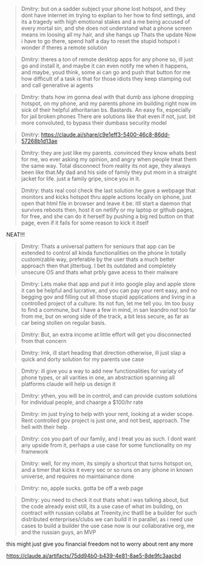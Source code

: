 > Dmitry:
but
on a sadder subject
your phone lost hotspot, and they dont have internet
im trying to explian to her how to find settings, and its a tragedy with high emotional stakes and a me being accused of every mortal sin, and she does not understand what a phone screen means
im loosing all my hair, and she hangs up
Thats the update
Now i have to go there, spend half a day
to reset the stupid hotspot
i wonder if theres a remote solution

> Dmitry:
theres a ton of remote desktop apps for any phone
so, ill just go and install it, and maybe it can even notify me when it happens, and maybe, youd think, some ai can go and push that button for me
how difficult of a task is that for those idiots they keep stamping out and call generative ai agents

> Dmitry:
thats how im gonna deal with that dumb ass iphone dropping hotspot, on my phone, and my parents phone im building right now
im sick of their helpful athoritarian bs. Bastards.
An easy fix, especially for jail broken phones
There are solutions like that even if not, just. bit more convoluted, to bypass their dumbass security model

> Dmitry:
https://claude.ai/share/c9e1eff3-5400-46c8-86dd-57268b1d13ae

> Dmitry:
they are just like my parents. convinced they know whats best for me, wo ever asking my opinion, and angry when people treat them the same way.
Total disconnect from reality
its not age, they always been like that.My dad and his side of family
they put mom in a straight jacket for life. just a family gripe, since you in it.

> Dmitry:
thats real cool
check the last solution he gave
a webpage that monitors and kicks hotspot thru apple actions
locally on iphone, just open that html file in browser and leave it be. itll start a daemon that survives reboots
then, host it on netlify or my laptop or github pages, for free, and she can do it herself by pushing a big red button on that page, even if it fails for some reason to kick it itself

NEAT!!!

> Dmitry:
Thats a universal pattern for seniours
that app can be extended to control all kinda functionalities on the phone
In totally customizable way, preferable by the user
thats a much better approach then that jitterbug. I bet its outdated and completely unsecure OS and thats what prbly gave acess to their malware

> Dmitry:
Lets make that app and put it into google play and apple store
it can be helpful and lucrative, and you can pay your rent easy, and no begging gov and filling out all those stupid applications and living in a controlled project of a culture. Its not fun, let me tell you.
Im too busy to find a commune, but i have a few in mind, in san leandro
not too far from me, but on wrong side of the track, a bit less secure, as far as car being stollen on regular basis.

> Dmitry:
But, an extra income at little effort will get you disconnected from that concern

> Dmitry:
lmk, ill start heading that direction
otherwise, ill just slap a quick and dorty solution for my parents use case

> Dmitry:
ill give you a way to add new functionalities for variaty of phone types, or all varities in one, an abstraction spanning all platforms
claude will help us design it

> Dmitry:
ythen, you will be in control, and can provide custom solutions for individual people, and chaarge a $100/hr rate

> Dmitry:
im just trying to help with your rent, looking at a wider scope. Rent controlled gov project is just one, and not best, approach. The hell with their help

> Dmitry:
cos you part of our family, and i treat you as such. I dont want any upside from it, perhaps a use case for some functionality on my framework

> Dmitry:
well, for my mom, its simply a shortcut that turns hotspot on, and a timer that kicks it every sec or so
runs on any iphone in known universe, and requires no maintainance
done

> Dmitry:
no, apple sucks. gotta be off a web page

> Dmitry:
you need to check it out
thats what i was talking about, but the code already exist
still, its a use case of what im building, on contract with russian collabs at Treenity,inc
thatll be a builder for such distributed enterprises/clubs
we can build it in parallel, as i need use cases to build a builder
the use case now is our collaborative org, me and the russian guys, an MVP

this might just give you financial freedom not to worry about rent any more

https://claude.ai/artifacts/75dd94b0-b439-4e81-8ae5-8de9fc3aacbd

